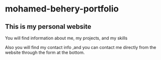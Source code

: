 # mohamed-behery-portfolio

## This is my personal website

You will find information about me, my projects, and my skills

Also you will find my contact info ,and you can contact me directly from the website through the form at the bottom.